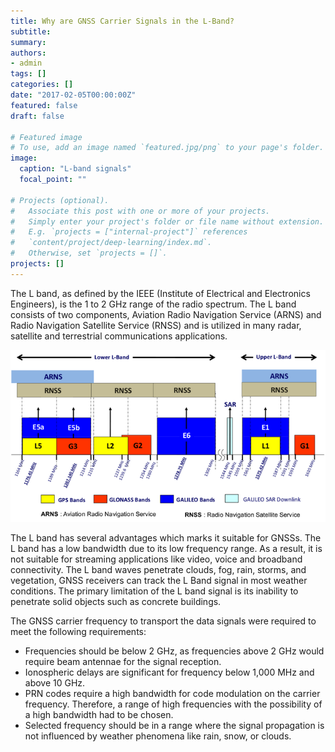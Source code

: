 ```yaml
---
title: Why are GNSS Carrier Signals in the L-Band?
subtitle: 
summary: 
authors:
- admin
tags: []
categories: []
date: "2017-02-05T00:00:00Z"
featured: false
draft: false

# Featured image
# To use, add an image named `featured.jpg/png` to your page's folder. 
image:
  caption: "L-band signals"
  focal_point: ""

# Projects (optional).
#   Associate this post with one or more of your projects.
#   Simply enter your project's folder or file name without extension.
#   E.g. `projects = ["internal-project"]` references 
#   `content/project/deep-learning/index.md`.
#   Otherwise, set `projects = []`.
projects: []
---
```


The L band, as defined by the IEEE (Institute of Electrical and Electronics Engineers), is the 1 to 2 GHz range of the radio spectrum. The L band consists of two components, Aviation Radio Navigation Service (ARNS) and Radio Navigation Satellite Service (RNSS) and is utilized in many radar, satellite and terrestrial communications applications.


![png](./l_band_signals.png)

The L band has several advantages which marks it suitable for GNSSs. The L band has a low bandwidth due to its low frequency range. As a result, it is not suitable for streaming applications like video, voice and broadband connectivity. The L band waves penetrate clouds, fog, rain, storms, and vegetation, GNSS receivers can track the L Band signal in most weather conditions. The primary limitation of the L band signal is its inability to penetrate solid objects such as concrete buildings.

The GNSS carrier frequency to transport the data signals were required to meet the following requirements:
* Frequencies should be below 2 GHz, as frequencies above 2 GHz would require beam antennae for the signal reception.
* Ionospheric delays are significant for frequency below 1,000 MHz and above 10 GHz.
* PRN codes require a high bandwidth for code modulation on the carrier frequency. Therefore, a range of high frequencies with the possibility of a high bandwidth had to be chosen.
* Selected frequency should be in a range where the signal propagation is not influenced by weather phenomena like rain, snow, or clouds.

